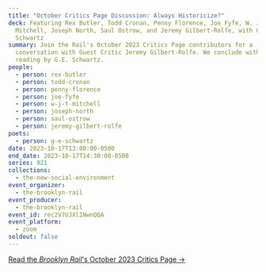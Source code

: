 ```yaml
---
title: "October Critics Page Discussion: Always Historicize?"
deck: Featuring Rex Butler, Todd Cronan, Penny Florence, Joe Fyfe, W. J. T.
  Mitchell, Joseph North, Saul Ostrow, and Jeremy Gilbert-Rolfe, with G.E.
  Schwartz
summary: Join the Rail's October 2023 Critics Page contributors for a
  conversation with Guest Critic Jeremy Gilbert-Rolfe. We conclude with a poetry
  reading by G.E. Schwartz.
people:
  - person: rex-butler
  - person: todd-cronan
  - person: penny-florence
  - person: joe-fyfe
  - person: w-j-t-mitchell
  - person: joseph-north
  - person: saul-ostrow
  - person: jeremy-gilbert-rolfe
poets:
  - person: g-e-schwartz
date: 2023-10-17T13:00:00-0500
end_date: 2023-10-17T14:30:00-0500
series: 921
collections:
  - the-new-social-environment
event_organizer:
  - the-brooklyn-rail
event_producer:
  - the-brooklyn-rail
event_id: rec2V7UJXlINwnQQA
event_platform:
  - zoom
soldout: false
---
```

[R﻿ead the *Brooklyn Rail*'s October 2023 Critics Page →](https://brooklynrail.org/2023/10/criticspage)